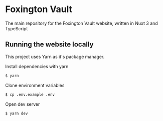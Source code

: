 # Foxington Vault

The main repository for the Foxington Vault website, written in Nuxt 3
and TypeScript

## Running the website locally

This project uses Yarn as it's package manager.

Install dependencies with yarn

```bash
$ yarn
```

Clone environment variables

```bash
$ cp .env.example .env
```

Open dev server

```bash
$ yarn dev
```
